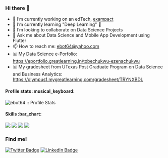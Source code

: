 ### Hi there 👋
- 🔭 I’m currently working on an edTech, <a href="https://play.google.com/store/apps/details?id=com.exampact.exampact">exampact</a>
- 🌱 I’m currently learning "Deep Learning" 🤔 
- 👯 I’m looking to collaborate on Data Science Projects
- 💬 Ask me about Data Science and Mobile App Development using Flutter
- 📫 How to reach me: ebot64@yahoo.com
- 📊 My Data Science e-Porfolio: https://eportfolio.greatlearning.in/tobechukwu-ezenachukwu
- 📊 My gradesheet from UTexas Post Graduate Program on Data Science and Business Analytics: https://olympus1.mygreatlearning.com/gradesheet/TRYNXBDL

<h4>Profile stats :musical_keyboard:</h4>

<p><img src="https://github-readme-stats.vercel.app/api?username=ebot64&show_icons=true&theme=highcontrast" alt="ebot64 :: Profile Stats" /></p>

<h4>Skills :bar_chart:</h4>

![](https://img.shields.io/badge/Code-Flutter-informational?style=flat&logo=flutter&logoColor=white&color=2CB7F6)
![](https://img.shields.io/badge/Code-Dart-informational?style=flat&logo=dart&logoColor=white&color=0075BA)
![](https://img.shields.io/badge/Code-Python-informational?style=flat&logo=python&logoColor=white&color=FFCD3A)
![](https://img.shields.io/badge/Code-Java-informational?style=flat&logo=java&logoColor=white&color=F89820)


### Find me!
[![Twitter Badge](https://img.shields.io/badge/Twitter-Profile-informational?style=flat&logo=twitter&logoColor=white&color=1CA2F1)](https://twitter.com/ebot64)
[![LinkedIn Badge](https://img.shields.io/badge/LinkedIn-Profile-informational?style=flat&logo=linkedin&logoColor=white&color=0D76A8)](https://www.linkedin.com/in/ebot64/)
